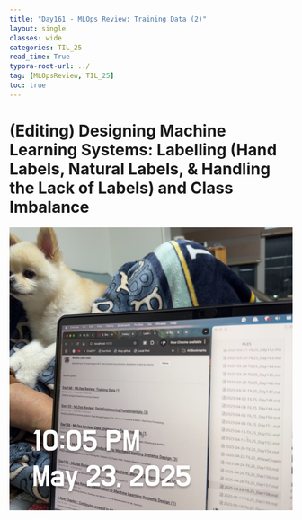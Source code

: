 ```yaml
---
title: "Day161 - MLOps Review: Training Data (2)"
layout: single
classes: wide
categories: TIL_25
read_time: True
typora-root-url: ../
tag: [MLOpsReview, TIL_25]
toc: true 
---
```


# (Editing) Designing Machine Learning Systems: Labelling (Hand Labels, Natural Labels, & Handling the Lack of Labels) and Class Imbalance 

![B3D64639-0899-41C8-8384-1C8FACAE0DCD_1_105_c](../../images/2025-05-23-TIL25_Day161/B3D64639-0899-41C8-8384-1C8FACAE0DCD_1_105_c.jpeg)

<br>

